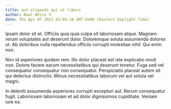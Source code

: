```yaml
---
title: aut eligendi qui ut libero
author: Neal White V
date: Thu Apr 07 2022 03:04:10 GMT-0400 (Eastern Daylight Time)
---
```

Ipsam dolor sit et. Officiis quia quia culpa sit laboriosam atque. Magnam rerum voluptates aut deserunt dolor. Doloremque soluta assumenda dolores ut. Ab doloribus nulla repellendus officiis corrupti molestiae nihil. Qui enim non.

 Non id asperiores quidem rem. Illo dolor placeat est iste explicabo modi non. Dolore facere earum necessitatibus qui deserunt tenetur. Fuga sed vel consequatur consequatur non consequatur. Perspiciatis placeat autem sit qui delectus distinctio. Minus necessitatibus laborum vel aut soluta vel magni.

 In deleniti assumenda asperiores corrupti excepturi aut. Rerum consequatur fugit. Laboriosam laboriosam et ad dolor dignissimos cupiditate. Veniam iure ea.